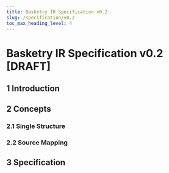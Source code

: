```yaml
---
title: Basketry IR Specification v0.2
slug: /specification/v0.2
toc_max_heading_level: 4
---
```


# Basketry IR Specification v0.2 [DRAFT]

## 1 Introduction

## 2 Concepts

### 2.1 Single Structure

### 2.2 Source Mapping

<!-- A range in the source document encoded as a string. This string is a semicolon-separated list of numbers and MUST be in one of the following formats:

- Single point: `<sourceIndex>:<row>;<col>;<offset>` (eg. `\"4;12;88\"`)
- Single row: `<sourceIndex>:<row>;<col1>;<col2>;<offset1>;<offset2>` (eg. `\"4;12;21;88;97\"`)
- Multi row: `<sourceIndex>:<row1>;<col1>;<row2>;<col2>;<offset1>;<offset2>` (eg. `\"4;12;6;3;88;164\"`)

Both the `row` and `column` values are 1-based. The `offset` values are 0-based. -->

## 3 Specification
